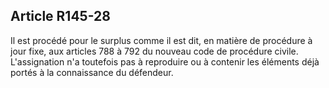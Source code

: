 Article R145-28
----
Il est procédé pour le surplus comme il est dit, en matière de procédure à jour
fixe, aux articles 788 à 792 du nouveau code de procédure civile. L'assignation
n'a toutefois pas à reproduire ou à contenir les éléments déjà portés à la
connaissance du défendeur.
